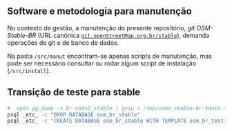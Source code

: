 ## Software e metodologia para manutenção

No contexto de gestão, a manutenção do presente repositório,
*git OSM-Stable-BR* (URL canônica [`git.openStreetMap.org.br/stable`](https://github.com/OSMBrasil/stable)),
demanda operações de git e de banco de dados.

Na pasta `/src/manut`  encontram-se apenas scripts de manutenção,
mas  pode ser necessário consultar ou rodar algum script de instalação (`/src/install`).

## Transição de teste para stable

```sh
#  após pg_dump -s br osms2_stable | gzip > /tmp/osms_stable-br-$date.sql.gz
psql _etc_ -c "DROP DATABASE osm_br_stable"
psql _etc_ -c "CREATE DATABASE osm_br_stable WITH TEMPLATE osm_br_testing"
```



